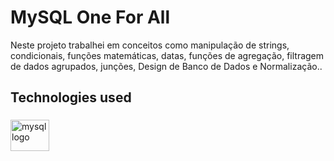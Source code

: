 <h1 align="left">MySQL One For All</h1>



<p align="left">Neste projeto trabalhei em conceitos como manipulação de strings, condicionais, funções matemáticas, datas, funções de agregação, filtragem de dados agrupados, junções, Design de Banco de Dados e Normalização..</p>

###

<h2 align="left">Technologies used</h2>

###

<div align="left">
  <img src="https://cdn.jsdelivr.net/gh/devicons/devicon/icons/mysql/mysql-original.svg" height="50" width="62" alt="mysql logo"  />
</div>

###
